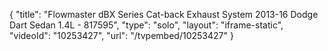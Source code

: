 {
    "title": "Flowmaster dBX Series Cat-back Exhaust System 2013-16 Dodge Dart Sedan 1.4L - 817595",
    "type": "solo",
    "layout": "iframe-static",
    "videoId": "10253427",
    "url": "\/tvpembed\/10253427"
}